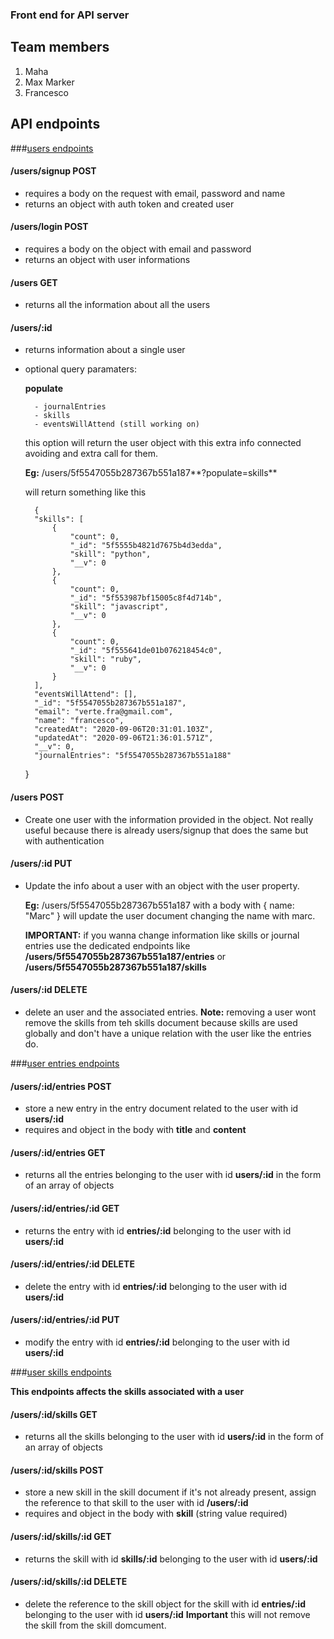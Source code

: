 ### Front end for API server

## Team members

1. Maha
2. Max Marker
3. Francesco

## API endpoints
 
 
 
###<u>users endpoints</u>

#### /users/signup POST

- requires a body on the request with email, password and name
- returns an object with auth token and created user

#### /users/login POST

- requires a body on the object with email and password
- returns an object with user informations

#### /users GET

- returns all the information about all the users

#### /users/:id

- returns information about a single user
- optional query paramaters:

    **populate**

        - journalEntries
        - skills
        - eventsWillAttend (still working on)
    
    this option will return the user object with this extra info connected
    avoiding and extra call for them.

    **Eg:** /users/5f5547055b287367b551a187**?populate=skills**

    will return something like this


        {
        "skills": [
            {
                "count": 0,
                "_id": "5f5555b4821d7675b4d3edda",
                "skill": "python",
                "__v": 0
            },
            {
                "count": 0,
                "_id": "5f553987bf15005c8f4d714b",
                "skill": "javascript",
                "__v": 0
            },
            {
                "count": 0,
                "_id": "5f555641de01b076218454c0",
                "skill": "ruby",
                "__v": 0
            }
        ],
        "eventsWillAttend": [],
        "_id": "5f5547055b287367b551a187",
        "email": "verte.fra@gmail.com",
        "name": "francesco",
        "createdAt": "2020-09-06T20:31:01.103Z",
        "updatedAt": "2020-09-06T21:36:01.571Z",
        "__v": 0,
        "journalEntries": "5f5547055b287367b551a188"
    }

#### /users POST

- Create one user with the information provided in the object. Not really useful because there is
already users/signup that does the same but with authentication

#### /users/:id PUT

- Update the info about a user with an object with the user property.
    
    **Eg:** /users/5f5547055b287367b551a187 with a body with 
            { name: "Marc" } will update the user document changing the
            name with marc.

    **IMPORTANT:** if you wanna change information like skills or journal entries use the dedicated
    endpoints like **/users/5f5547055b287367b551a187/entries** or **/users/5f5547055b287367b551a187/skills** 

#### /users/:id DELETE 

- delete an user and the associated entries. **Note:** removing a user wont remove the skills from teh skills document because skills are used globally and don't have a unique relation with the user like the entries do.

###<u>user entries endpoints</u>


#### /users/:id/entries POST

- store a new entry in the entry document related to the user with id **users/:id**
- requires and object in the body with **title** and **content**

#### /users/:id/entries GET

- returns all the entries belonging to the user with id **users/:id** in the form of an array of objects


#### /users/:id/entries/:id GET

- returns the entry with id **entries/:id** belonging to the user with id **users/:id**

#### /users/:id/entries/:id DELETE

- delete the entry with id **entries/:id** belonging to the user with id **users/:id**

#### /users/:id/entries/:id PUT

- modify the entry with id **entries/:id** belonging to the user with id **users/:id**


###<u>user skills endpoints</u>

 **This endpoints affects the skills associated with a user**

#### /users/:id/skills GET

- returns all the skills belonging to the user with id **users/:id** in the form of an array of objects

#### /users/:id/skills POST

- store a new skill in the skill document if it's not already present, assign the reference to that skill to the user with id **/users/:id** 
- requires and object in the body with **skill** (string value required)

#### /users/:id/skills/:id GET

- returns the skill with id **skills/:id** belonging to the user with id **users/:id**

#### /users/:id/skills/:id DELETE

- delete the reference to the skill object for the skill with id **entries/:id** belonging to the user with id **users/:id** **Important** this will not remove the skill from the skill domcument.











